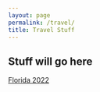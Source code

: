 ```yaml
---
layout: page
permalink: /travel/
title: Travel Stuff
---
```


## Stuff will go here

[Florida 2022](https://stuartmonro.github.io/travel_folder/florida2022 'Disney Baby')
